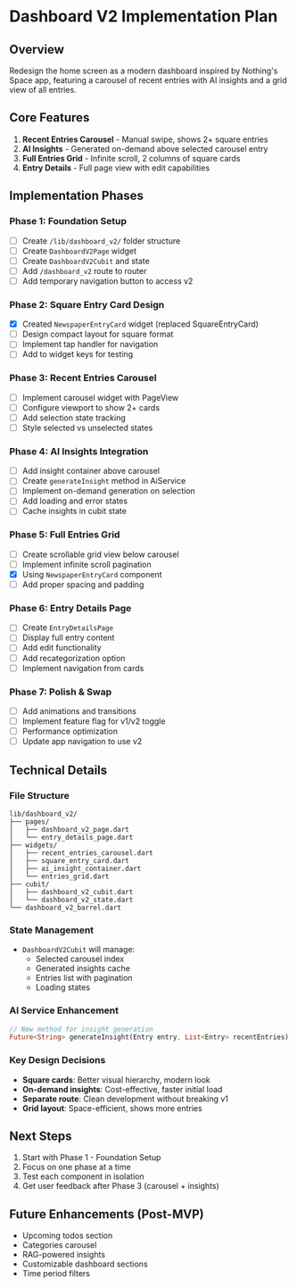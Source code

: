 # Dashboard V2 Implementation Plan

## Overview
Redesign the home screen as a modern dashboard inspired by Nothing's Space app, featuring a carousel of recent entries with AI insights and a grid view of all entries.

## Core Features
1. **Recent Entries Carousel** - Manual swipe, shows 2+ square entries
2. **AI Insights** - Generated on-demand above selected carousel entry
3. **Full Entries Grid** - Infinite scroll, 2 columns of square cards
4. **Entry Details** - Full page view with edit capabilities

## Implementation Phases

### Phase 1: Foundation Setup
- [ ] Create `/lib/dashboard_v2/` folder structure
- [ ] Create `DashboardV2Page` widget
- [ ] Create `DashboardV2Cubit` and state
- [ ] Add `/dashboard_v2` route to router
- [ ] Add temporary navigation button to access v2

### Phase 2: Square Entry Card Design
- [x] Created `NewspaperEntryCard` widget (replaced SquareEntryCard)
- [ ] Design compact layout for square format
- [ ] Implement tap handler for navigation
- [ ] Add to widget keys for testing

### Phase 3: Recent Entries Carousel
- [ ] Implement carousel widget with PageView
- [ ] Configure viewport to show 2+ cards
- [ ] Add selection state tracking
- [ ] Style selected vs unselected states

### Phase 4: AI Insights Integration
- [ ] Add insight container above carousel
- [ ] Create `generateInsight` method in AiService
- [ ] Implement on-demand generation on selection
- [ ] Add loading and error states
- [ ] Cache insights in cubit state

### Phase 5: Full Entries Grid
- [ ] Create scrollable grid view below carousel
- [ ] Implement infinite scroll pagination
- [x] Using `NewspaperEntryCard` component
- [ ] Add proper spacing and padding

### Phase 6: Entry Details Page
- [ ] Create `EntryDetailsPage` 
- [ ] Display full entry content
- [ ] Add edit functionality
- [ ] Add recategorization option
- [ ] Implement navigation from cards

### Phase 7: Polish & Swap
- [ ] Add animations and transitions
- [ ] Implement feature flag for v1/v2 toggle
- [ ] Performance optimization
- [ ] Update app navigation to use v2

## Technical Details

### File Structure
```
lib/dashboard_v2/
├── pages/
│   ├── dashboard_v2_page.dart
│   └── entry_details_page.dart
├── widgets/
│   ├── recent_entries_carousel.dart
│   ├── square_entry_card.dart
│   ├── ai_insight_container.dart
│   └── entries_grid.dart
├── cubit/
│   ├── dashboard_v2_cubit.dart
│   └── dashboard_v2_state.dart
└── dashboard_v2_barrel.dart
```

### State Management
- `DashboardV2Cubit` will manage:
  - Selected carousel index
  - Generated insights cache
  - Entries list with pagination
  - Loading states

### AI Service Enhancement
```dart
// New method for insight generation
Future<String> generateInsight(Entry entry, List<Entry> recentEntries)
```

### Key Design Decisions
- **Square cards**: Better visual hierarchy, modern look
- **On-demand insights**: Cost-effective, faster initial load
- **Separate route**: Clean development without breaking v1
- **Grid layout**: Space-efficient, shows more entries

## Next Steps
1. Start with Phase 1 - Foundation Setup
2. Focus on one phase at a time
3. Test each component in isolation
4. Get user feedback after Phase 3 (carousel + insights)

## Future Enhancements (Post-MVP)
- Upcoming todos section
- Categories carousel
- RAG-powered insights
- Customizable dashboard sections
- Time period filters